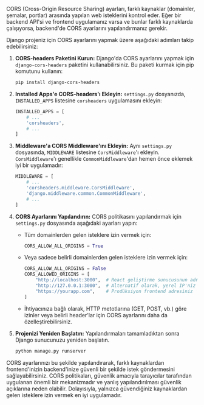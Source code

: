 CORS (Cross-Origin Resource Sharing) ayarları, farklı kaynaklar (domainler, şemalar, portlar) arasında yapılan web isteklerini kontrol eder. Eğer bir backend API'si ve frontend uygulamanız varsa ve bunlar farklı kaynaklarda çalışıyorsa, backend'de CORS ayarlarını yapılandırmanız gerekir.

Django projeniz için CORS ayarlarını yapmak üzere aşağıdaki adımları takip edebilirsiniz:

1. **CORS-headers Paketini Kurun:**
   Django'da CORS ayarlarını yapmak için `django-cors-headers` paketini kullanabilirsiniz. Bu paketi kurmak için pip komutunu kullanın:

   ```sh
   pip install django-cors-headers
   ```

2. **Installed Apps'e CORS-headers'ı Ekleyin:**
   `settings.py` dosyanızda, `INSTALLED_APPS` listesine `corsheaders` uygulamasını ekleyin:

   ```python
   INSTALLED_APPS = [
       # ...
       'corsheaders',
       # ...
   ]
   ```

3. **Middleware'a CORS Middleware'ını Ekleyin:**
   Aynı `settings.py` dosyasında, `MIDDLEWARE` listesine `CorsMiddleware`'ı ekleyin. `CorsMiddleware`'ı genellikle `CommonMiddleware`'dan hemen önce eklemek iyi bir uygulamadır:

   ```python
   MIDDLEWARE = [
       # ...
       'corsheaders.middleware.CorsMiddleware',
       'django.middleware.common.CommonMiddleware',
       # ...
   ]
   ```

4. **CORS Ayarlarını Yapılandırın:**
   CORS politikasını yapılandırmak için `settings.py` dosyasında aşağıdaki ayarları yapın:

   - Tüm domainlerden gelen isteklere izin vermek için:
     ```python
     CORS_ALLOW_ALL_ORIGINS = True
     ```
   - Veya sadece belirli domainlerden gelen isteklere izin vermek için:
     ```python
     CORS_ALLOW_ALL_ORIGINS = False
     CORS_ALLOWED_ORIGINS = [
         "http://localhost:3000",  # React geliştirme sunucusunun adresi
         "http://127.0.0.1:3000",  # Alternatif olarak, yerel IP'niz
         "https://yourapp.com",    # Prodüksiyon frontend adresiniz
     ]
     ```

   - İhtiyacınıza bağlı olarak, HTTP metotlarına (GET, POST, vb.) göre izinler veya belirli header'lar için CORS ayarlarını daha da özelleştirebilirsiniz.

5. **Projenizi Yeniden Başlatın:**
   Yapılandırmaları tamamladıktan sonra Django sunucunuzu yeniden başlatın.

   ```sh
   python manage.py runserver
   ```

CORS ayarlarınızı bu şekilde yapılandırarak, farklı kaynaklardan frontend'inizin backend'inize güvenli bir şekilde istek göndermesini sağlayabilirsiniz. CORS politikaları, güvenlik amacıyla tarayıcılar tarafından uygulanan önemli bir mekanizmadır ve yanlış yapılandırılması güvenlik açıklarına neden olabilir. Dolayısıyla, yalnızca güvendiğiniz kaynaklardan gelen isteklere izin vermek en iyi uygulamadır.